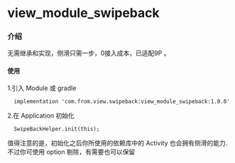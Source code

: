 # view_module_swipeback

### 介绍
无需继承和实现，侧滑只需一步，0接入成本，已适配9P 。


#### 使用
1.引入 Module 或 gradle
```
  implementation 'com.from.view.swipeback:view_module_swipeback:1.0.0'
```

2.在 Application 初始化
```
  SwipeBackHelper.init(this);
```
值得注意的是，初始化之后你所使用的依赖库中的 Activity 也会拥有侧滑的能力.
不过你可使用 option 剔除，有需要也可以保留









